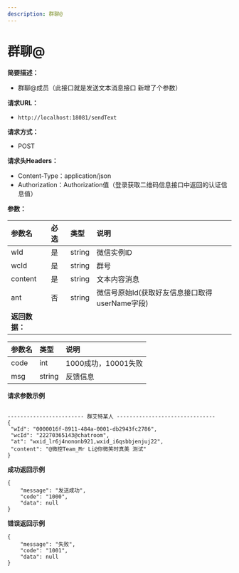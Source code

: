 ```yaml
---
description: 群聊@
---
```


# 群聊@

**简要描述：**

* 群聊@成员（此接口就是发送文本消息接口 新增了个参数）

**请求URL：**

* `http://localhost:18081/sendText`

**请求方式：**

* POST

**请求头Headers：**

* Content-Type：application/json
* Authorization：Authorization值（登录获取二维码信息接口中返回的认证信息值）

**参数：**

| 参数名 | 必选 | 类型 | 说明 |
| :--- | :--- | :--- | :--- |
| wId | 是 | string | 微信实例ID |
| wcId | 是 | string | 群号 |
| content | 是 | string | 文本内容消息 |
| ant | 否 | string | 微信号原始Id\(获取好友信息接口取得userName字段\)  |
| **返回数据：** |  |  |  |

| 参数名 | 类型 | 说明 |
| :--- | :--- | :--- |
| code | int | 1000成功，10001失败 |
| msg | string | 反馈信息 |

**请求参数示例**

```text

------------------------ 群艾特某人 -------------------------------
{
 "wId": "0000016f-8911-484a-0001-db2943fc2786",
 "wcId": "22270365143@chatroom",
 "at": "wxid_lr6j4nononb921,wxid_i6qsbbjenjuj22",
 "content": "@微控Team_Mr Li@你微笑时真美 测试"
}
```

**成功返回示例**

```text
{
    "message": "发送成功",
    "code": "1000",
    "data": null
}
```

**错误返回示例**

```text
{
    "message": "失败",
    "code": "1001",
    "data": null
}
```

